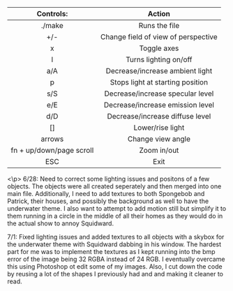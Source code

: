 <p align="center">
  
  | Controls: | Action  |
  | :---:   | :-: |
  | ./make | Runs the file |
  |+/- | Change field of view of perspective|
  | x | Toggle axes |
  |l | Turns lighting on/off |
  |a/A | Decrease/increase ambient light |
  |p | Stops light at starting position |
  |s/S | Decrease/increase specular level |
  |e/E | Decrease/increase emission level |
  |d/D | Decrease/increase diffuse level |
  |[] | Lower/rise light|
  |arrows | Change view angle|
  |fn + up/down/page scroll | Zoom in/out|
  |ESC | Exit|
  
<\p>
6/28: Need to correct some lighting issues and positons of a few objects. The objects were all created seperately and then merged into one main file. Additionally, I need to add textures to both Spongebob and Patrick, their houses, and possibly the background as well to have the underwater theme.  I also want to attempt to add motion still but simplify it to them running in a circle in the middle of all their homes as they would do in the actual show to annoy Squidward.

7/1: Fixed lighting issues and added textures to all objects with a skybox for the underwater theme with Squidward dabbing in his window. The hardest part for me was to implement the textures as I kept running into the bmp error of the image being 32 RGBA instead of 24 RGB. I eventually overcame this using Photoshop ot edit some of my images. Also, I cut down the code by reusing a lot of the shapes I previously had and and making it cleaner to read.
